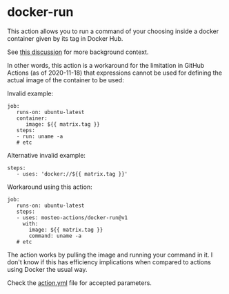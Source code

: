 # docker-run

This action allows you to run a command of your choosing inside a docker
container given by its tag in Docker Hub. 

See [this
discussion](https://github.community/t/expressions-in-docker-uri/16271) for
more background context.

In other words, this action is a workaround for the limitation in GitHub
Actions (as of 2020-11-18) that expressions cannot be used for defining the
actual image of the container to be used:

Invalid example:

```
job:
   runs-on: ubuntu-latest
   container: 
      image: ${{ matrix.tag }}
   steps: 
   - run: uname -a
   # etc
```

Alternative invalid example:
```
steps:
   - uses: 'docker://${{ matrix.tag }}'
```

Workaround using this action:
```
job:
   runs-on: ubuntu-latest
   steps:
   - uses: mosteo-actions/docker-run@v1
     with:
       image: ${{ matrix.tag }}
       command: uname -a
   # etc
```

The action works by pulling the image and running your command in it. I don't
know if this has efficiency implications when compared to actions using Docker
the usual way.

Check the [action.yml](action.yml) file for accepted parameters.
